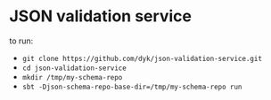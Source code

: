 # JSON validation service

to run:

- `git clone https://github.com/dyk/json-validation-service.git`
- `cd json-validation-service`
- `mkdir /tmp/my-schema-repo`
- `sbt -Djson-schema-repo-base-dir=/tmp/my-schema-repo run`


